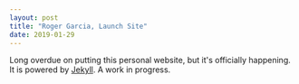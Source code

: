 ```yaml
---
layout: post
title: "Roger Garcia, Launch Site"
date: 2019-01-29
---
```


Long overdue on putting this personal website, but it's officially happening. It is powered by [Jekyll](https://jekyllrb.com). A work in progress.
